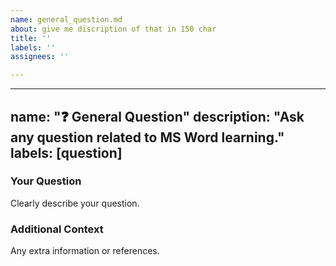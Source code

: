 ```yaml
---
name: general_question.md
about: give me discription of that in 150 char
title: ''
labels: ''
assignees: ''

---
```


---
name: "❓ General Question"
description: "Ask any question related to MS Word learning."
labels: [question]
---

### **Your Question**
Clearly describe your question.

### **Additional Context**
Any extra information or references.
